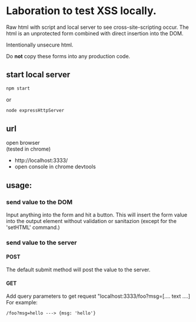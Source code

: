 # Laboration to test XSS locally.
Raw html with script and local server to see cross-site-scripting occur.
The html is an unprotected form combined with direct insertion into the DOM.

<p>Intentionally unsecure html.</p>
<p>Do <strong>not</strong> copy these forms into any production code.</p>


## start local server
```javascript
npm start
```
or 
```javascript
node expressHttpServer
```

## url
open browser  
(tested in chrome)
- http://localhost:3333/
- open console in chrome devtools

## usage:

### send value to the DOM
Input anything into the form and hit a button. This will insert the form value into the output element without validation or sanitazion (except for the 'setHTML' command.)

### send value to the server
#### POST
 The default submit method will post the value to the server. 
#### GET
Add query parameters to get request "localhost:3333/foo?msg=[.... text ....]  
For example:
```
/foo?msg=hello ---> {msg: 'hello'}
```




